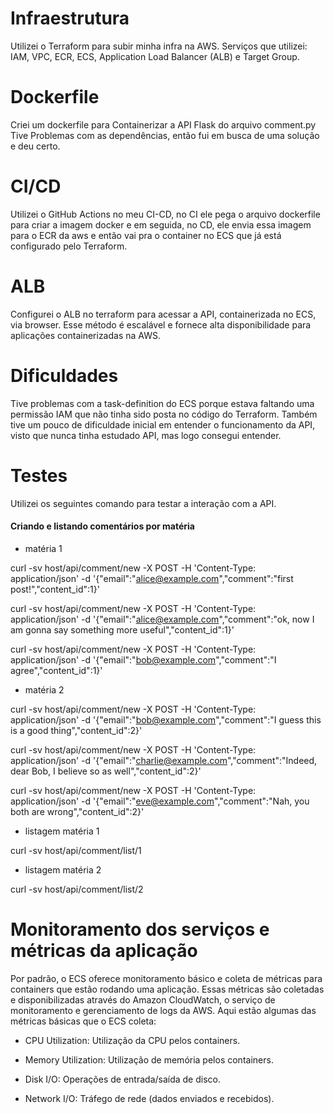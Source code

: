 # Infraestrutura
Utilizei o Terraform para subir minha infra na AWS.
Serviços que utilizei: IAM, VPC, ECR, ECS, Application Load Balancer (ALB) e Target Group.

# Dockerfile
Criei um dockerfile para Containerizar a API Flask do arquivo comment.py
Tive Problemas com as dependências, então fui em busca de uma solução e deu certo.

# CI/CD 
Utilizei o GitHub Actions no meu CI-CD, no CI ele pega o arquivo dockerfile para criar a imagem docker e
em seguida, no CD, ele envia essa imagem para o ECR da aws e então vai pra o container no ECS que já está configurado
pelo Terraform.

# ALB
Configurei o ALB no terraform para acessar a API, containerizada no ECS, via browser. Esse método é escalável e
fornece alta disponibilidade para aplicações containerizadas na AWS.

# Dificuldades
Tive problemas com a task-definition do ECS porque estava faltando uma permissão IAM que não tinha sido posta no código
do Terraform. Também tive um pouco de dificuldade inicial em entender o funcionamento da API, visto que nunca tinha estudado
API, mas logo consegui entender.

# Testes
Utilizei os seguintes comando para testar a interação com a API.

#### Criando e listando comentários por matéria
- matéria 1

curl -sv host/api/comment/new -X POST -H 'Content-Type: application/json' -d '{"email":"alice@example.com","comment":"first post!","content_id":1}'

curl -sv host/api/comment/new -X POST -H 'Content-Type: application/json' -d '{"email":"alice@example.com","comment":"ok, now I am gonna say something more useful","content_id":1}'

curl -sv host/api/comment/new -X POST -H 'Content-Type: application/json' -d '{"email":"bob@example.com","comment":"I agree","content_id":1}'

- matéria 2

curl -sv host/api/comment/new -X POST -H 'Content-Type: application/json' -d '{"email":"bob@example.com","comment":"I guess this is a good thing","content_id":2}'

curl -sv host/api/comment/new -X POST -H 'Content-Type: application/json' -d '{"email":"charlie@example.com","comment":"Indeed, dear Bob, I believe so as well","content_id":2}'

curl -sv host/api/comment/new -X POST -H 'Content-Type: application/json' -d '{"email":"eve@example.com","comment":"Nah, you both are wrong","content_id":2}'

- listagem matéria 1

curl -sv host/api/comment/list/1

- listagem matéria 2

curl -sv host/api/comment/list/2

# Monitoramento dos serviços e métricas da aplicação
Por padrão, o ECS oferece monitoramento básico e coleta de métricas para containers que estão rodando uma aplicação. 
Essas métricas são coletadas e disponibilizadas através do Amazon CloudWatch, o serviço de monitoramento e gerenciamento de logs da AWS.
Aqui estão algumas das métricas básicas que o ECS coleta:

- CPU Utilization: Utilização da CPU pelos containers.

- Memory Utilization: Utilização de memória pelos containers.

- Disk I/O: Operações de entrada/saída de disco.

- Network I/O: Tráfego de rede (dados enviados e recebidos).
